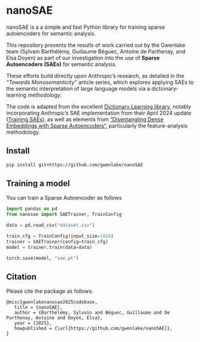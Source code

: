 # nanoSAE

nanoSAE is a a simple and fast Python library for training sparse autoencoders for semantic analysis.

This repository presents the results of work carried out by the Gwenlake team (Sylvain Barthélémy, Guillaume Béguec, Antoine de Parthenay, and Elsa Doyen) as part of our investigation into the use of **Sparse Autoencoders (SAEs)** for semantic analysis.

These efforts build directly upon Anthropic’s research, as detailed in the *“Towards Monosemanticity”* article series, which explores applying SAEs to the semantic interpretation of large language models via a dictionary-learning methodology.

The code is adapted from the excellent [Dictionary Learning library](https://github.com/saprmarks/dictionary_learning), notably incorporating Anthropic’s SAE implementation from their April 2024 update ([Training SAEs](https://transformer-circuits.pub/2024/april-update/index.html#training-saes)), as well as elements from [“Disentangling Dense Embeddings with Sparse Autoencoders”](https://arxiv.org/abs/2408.00657), particularly the feature-analysis methodology.

## Install

```bash
pip install git+https://github.com/gwenlake/nanoSAE
```

## Training a model

You can train a Sparse Autoencoder as follows
```python
import pandas as pd
from nanosae import SAETrainer, TrainConfig

data = pd.read_csv("dataset.csv")

train_cfg = TrainConfig(input_size=1024)
trainer = SAETrainer(config=train_cfg)
model = trainer.train(data=data)

torch.save(model, "sae.pt")
```

## Citation

Please cite the package as follows:

```
@misc{gwenlakenanosae2025codebase,
   title = {nanoSAE},
   author = {Barthélémy, Sylvain and Béguec, Guillaume and De Parthenay, Antoine and Doyen, Elsa},
   year = {2025},
   howpublished = {\url{https://github.com/gwenlake/nanoSAE}},
}
```